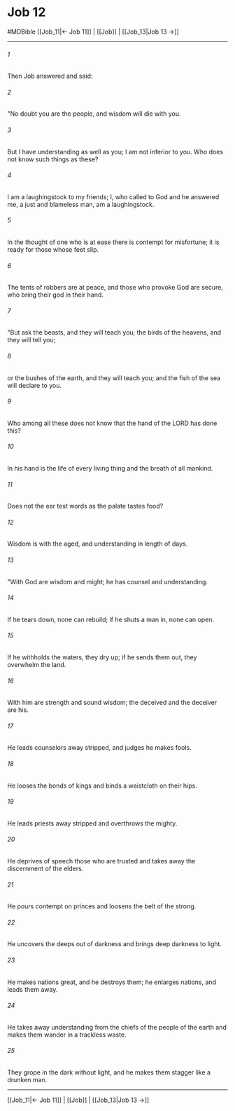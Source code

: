 # Job 12
#MDBible
[[Job_11|← Job 11]] | [[Job]] | [[Job_13|Job 13 →]]

***

###### 1 

Then Job answered and said: 

###### 2 

"No doubt you are the people, and wisdom will die with you. 

###### 3 

But I have understanding as well as you; I am not inferior to you. Who does not know such things as these? 

###### 4 

I am a laughingstock to my friends; I, who called to God and he answered me, a just and blameless man, am a laughingstock. 

###### 5 

In the thought of one who is at ease there is contempt for misfortune; it is ready for those whose feet slip. 

###### 6 

The tents of robbers are at peace, and those who provoke God are secure, who bring their god in their hand. 

###### 7 

"But ask the beasts, and they will teach you; the birds of the heavens, and they will tell you; 

###### 8 

or the bushes of the earth, and they will teach you; and the fish of the sea will declare to you. 

###### 9 

Who among all these does not know that the hand of the LORD has done this? 

###### 10 

In his hand is the life of every living thing and the breath of all mankind. 

###### 11 

Does not the ear test words as the palate tastes food? 

###### 12 

Wisdom is with the aged, and understanding in length of days. 

###### 13 

"With God are wisdom and might; he has counsel and understanding. 

###### 14 

If he tears down, none can rebuild; if he shuts a man in, none can open. 

###### 15 

If he withholds the waters, they dry up; if he sends them out, they overwhelm the land. 

###### 16 

With him are strength and sound wisdom; the deceived and the deceiver are his. 

###### 17 

He leads counselors away stripped, and judges he makes fools. 

###### 18 

He looses the bonds of kings and binds a waistcloth on their hips. 

###### 19 

He leads priests away stripped and overthrows the mighty. 

###### 20 

He deprives of speech those who are trusted and takes away the discernment of the elders. 

###### 21 

He pours contempt on princes and loosens the belt of the strong. 

###### 22 

He uncovers the deeps out of darkness and brings deep darkness to light. 

###### 23 

He makes nations great, and he destroys them; he enlarges nations, and leads them away. 

###### 24 

He takes away understanding from the chiefs of the people of the earth and makes them wander in a trackless waste. 

###### 25 

They grope in the dark without light, and he makes them stagger like a drunken man. 

***

[[Job_11|← Job 11]] | [[Job]] | [[Job_13|Job 13 →]]
